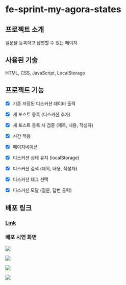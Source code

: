 # fe-sprint-my-agora-states

## 프로젝트 소개

질문을 등록하고 답변할 수 있는 페이지

## 사용된 기술
HTML, CSS, JavaScript, LocalStorage

## 프로젝트 기능

- [x] 기존 저장된 디스커션 데이터 출력
- [x] 새 포스트 등록 (디스커션 추가)
- [x] 새 포스트 등록 시 검증 (제목, 내용, 작성자)
- [x] 시간 적용
- [x] 페이지네이션
- [x] 디스커션 상태 유지 (localStorage)
- [x] 디스커션 검색 (제목, 내용, 작성자)
- [x] 디스커션 태그 선택
- [x] 디스커션 모달 (질문, 답변 출력)


## 배포 링크
### [Link](https://hanbinchoi.github.io/fe-sprint-my-agora-states/)


### 배포 시연 화면

![](https://velog.velcdn.com/images/gksqls020/post/7a413344-1efe-47ab-83ed-70f667cf67e9/image.gif)

![](https://velog.velcdn.com/images/gksqls020/post/cce03a6f-a33d-4dc0-91e2-fa4a7937c7e2/image.gif)

![](https://velog.velcdn.com/images/gksqls020/post/fbe668ca-adc7-4029-837f-f25aaecd263c/image.gif)

![](https://velog.velcdn.com/images/gksqls020/post/061882d9-3cfa-4562-bcc8-23b41f2b2686/image.gif)


